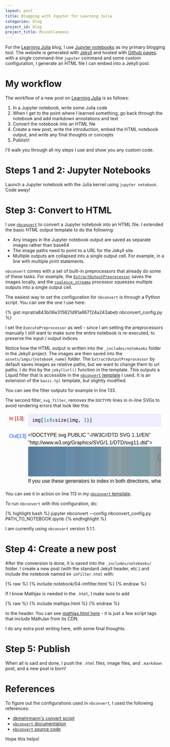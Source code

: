 ```yaml
---
layout: post
title: Blogging with Jupyter for Learning Julia
categories: blog
project_id: blog
project_title: Miscellaneous
---
```



For the [Learning Julia](http://learningjulia.com) blog, I use [Jupyter notebooks](http://jupyter.org) as my primary blogging tool. The website is generated with [Jekyll](http://jekyllrb.com) and hosted with [Github pages](https://pages.github.com/). with a single command-line `jupyter` command and some custom configuration, I generate an HTML file I can embed into a Jekyll post.

<!-- more -->

# My workflow

The workflow of a new post on [Learning Julia](http://learningjulia.com) is as follows:

1. In a Jupyter notebook, write some Julia code
2. When I get to the point where I learned something, go back through the notebook and add markdown annotations and text
3. Convert the notebook into an HTML file
4. Create a new post, write the introduction, embed the HTML notebook output, and write any final thoughts or concepts
5. Publish!

I'll walk you through all my steps I use and show you any custom code.

# Steps 1 and 2: Jupyter Notebooks 

Launch a Jupyter notebook with the Julia kernel using `jupyter notebook`. Code away!

# Step 3: Convert to HTML

I use [`nbconvert`](https://nbconvert.readthedocs.io/en/latest/) to convert a Jupyter notebook into an HTML file. I extended the basic HTML output template to do the following:

* Any images in the Jupyter notebook output are saved as separate images rather than base64
* The image paths need to point to a URL for the Jekyll site.
* Multiple outputs are collapsed into a single output cell. For example, in a line with multiple print statements.

`nbconvert` comes with a set of built-in preprocessors that already do some of these tasks. For example, the [`ExtractOutputPreprocessor`](https://github.com/jupyter/nbconvert/blob/master/nbconvert/preprocessors/extractoutput.py) saves the images locally, and the [`coalesce_streams`](https://github.com/jupyter/nbconvert/blob/master/nbconvert/preprocessors/coalescestreams.py) processor squeezes multiple outputs into a single output cell.

The easiest way to set the configuration for `nbconvert` is through a Python script. You can see the one I use here:

{% gist mprat/a843b08e315621d91a667124a243abeb nbconvert_config.py %}

I set the `ExecutePreprocessor` as well - since I am setting the preprocessors manually I still want to make sure the entire notebook is re-executed, to preserve the input / output indices.

Notice how the HTML output is written into the `_includes/notebooks` folder in the Jekyll project. The images are then saved into the `assets/imgs/{notebook_name}` folder. The `ExtractOutputPreprocessor` by default saves images as relative paths, but we want to change them to url paths. I do this by the `jekyllurl()` function in the template. This outputs a Liquid filter that is accessible in the [`nbconvert` template](https://gist.github.com/mprat/a843b08e315621d91a667124a243abeb#file-jekyll-tpl) I used. It is an extension of the `basic.tpl` template, but slightly modified. 

You can see the filter outputs for example in line 133.

The second filter, `svg_filter`, removes the `DOCTYPE` lines in in-line SVGs to avoid rendering errors that look like this:

![SVG template error](/assets/imgs/svg_template_error.png)

You can see it in action on line 113 in my [`nbconvert` template](https://gist.github.com/mprat/a843b08e315621d91a667124a243abeb#file-jekyll-tpl).

To run `nbconvert` with this configuration, do:

{% highlight bash %}
	jupyter nbconvert --config nbconvert_config.py PATH_TO_NOTEBOOK.ipynb
{% endhighlight %}

I am currently using `nbconvert` version 5.1.1.

# Step 4: Create a new post

After the conversion is done, it is saved into the `_includes/notebooks/` folder. I create a new post (with the standard Jekyll header, etc.) and include the notebook named `04-imfilter.html` with:

{% raw %}
	{% include notebook/04-imfilter.html %}
{% endraw %}

If I know Mathjax is needed in the `.html`, I make sure to add 

{% raw %}
	{% include mathjax.html %}
{% endraw %}

to the header. You can see [mathjax.html here](https://gist.github.com/mprat/411d9139d79be068c44e98cfbfcf7862) - it is just a few script tags that include MathJax from its CDN.

I do any extra post writing here, with some final thoughts.

# Step 5: Publish

When all is said and done, I push the `.html` files, image files, and `.markdown` post, and a new post is born!

# References

To figure out the configurations used in `nbconvert`, I used the following references:

* [dkmehrmann's convert script](https://gist.github.com/dkmehrmann/3fd9e8b89a6e442fdc8787a4c1dbf4f2)
* [`nbconvert` documentation](https://nbconvert.readthedocs.io/en/latest/)
* [`nbconvert` source code](https://github.com/jupyter/nbconvert/tree/master/nbconvert)

Hope this helps!
